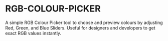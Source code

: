 # RGB-COLOUR-PICKER
A simple RGB Colour Picker tool to choose and preview colours by adjusting Red, Green, and Blue Sliders.
Useful for designers and developers to get exact RGB values instantly.


